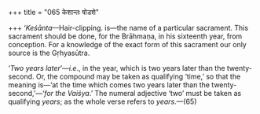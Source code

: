 +++
title = "065 केशान्तः षोडशे"

+++
‘*Keśānta*—Hair-clipping. is—the name of a particular sacrament. This
sacrament should be done, for the Brāhmaṇa, in his sixteenth year, from
conception. For a knowledge of the exact form of this sacrament our only
source is the Gṛhyasūtra.

‘*Two years later*’—*i.e*., in the year, which is two years later than
the twenty-second. Or, the compound may be taken as qualifying ‘time,’
so that the meaning is—‘at the time which comes two years later than the
twenty-second,’—‘*for the Vaiśya*.’ The numeral adjective ‘two’ must be
taken as qualifying *years*; as the whole verse refers to *years*.—(65)


